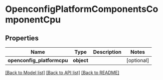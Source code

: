 # OpenconfigPlatformComponentsComponentCpu

## Properties
Name | Type | Description | Notes
------------ | ------------- | ------------- | -------------
**openconfig_platformcpu** | **object** |  | [optional] 

[[Back to Model list]](../README.md#documentation-for-models) [[Back to API list]](../README.md#documentation-for-api-endpoints) [[Back to README]](../README.md)


